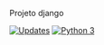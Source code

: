 Projeto django

[![Updates](https://pyup.io/repos/github/leandropinheiroalves/cdjango/shield.svg)](https://pyup.io/repos/github/leandropinheiroalves/cdjango/)
[![Python 3](https://pyup.io/repos/github/leandropinheiroalves/cdjango/python-3-shield.svg)](https://pyup.io/repos/github/leandropinheiroalves/cdjango/)
